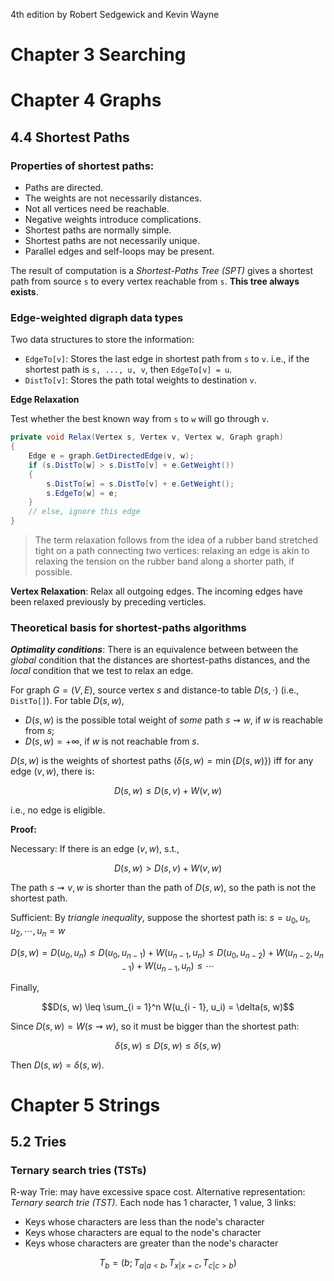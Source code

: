 4th edition by Robert Sedgewick and Kevin Wayne

# Chapter 3 Searching
# Chapter 4 Graphs

## 4.4 Shortest Paths

### Properties of shortest paths:

-   Paths are directed.
-   The weights are not necessarily distances.
-   Not all vertices need be reachable.
-   Negative weights introduce complications.
-   Shortest paths are normally simple.
-   Shortest paths are not necessarily unique.
-   Parallel edges and self-loops may be present.

The result of computation is a *Shortest-Paths Tree (SPT)* gives a shortest path from source `s` to every vertex reachable from `s`. **This tree always exists**.

### Edge-weighted digraph data types

Two data structures to store the information:

-   `EdgeTo[v]`: Stores the last edge in shortest path from `s` to `v`. i.e., if the shortest path is `s, ..., u, v`, then `EdgeTo[v] = u`.
-   `DistTo[v]`: Stores the path total weights to destination `v`.

**Edge Relaxation**

Test whether the best known way from `s` to `w` will go through `v`. 

```cs
private void Relax(Vertex s, Vertex v, Vertex w, Graph graph)
{
    Edge e = graph.GetDirectedEdge(v, w);
    if (s.DistTo[w] > s.DistTo[v] + e.GetWeight())
    {
        s.DistTo[w] = s.DistTo[v] + e.GetWeight();
        s.EdgeTo[w] = e;
    }
    // else, ignore this edge
}
```

> The term relaxation follows from the idea of a rubber band stretched tight on a path connecting two vertices: relaxing an edge is akin to relaxing the tension on the rubber band along a shorter path, if possible. 

**Vertex Relaxation**: Relax all outgoing edges. The incoming edges have been relaxed previously by preceding verticles.

### Theoretical basis for shortest-paths algorithms

***Optimality conditions***: There is an equivalence between between the *global* condition that the distances are shortest-paths distances, and the *local* condition that we test to relax an edge.

For graph $G = (V, E)$, source vertex $s$ and distance-to table $D(s, \cdot)$ (i.e., `DistTo[]`). For table $D(s, w)$, 

-   $D(s, w)$ is the possible total weight of *some* path $s \rightsquigarrow w$, if $w$ is reachable from $s$;
-   $D(s, w) = +\infty$, if $w$ is not reachable from $s$.

$D(s, w)$ is the weights of shortest paths ($\delta(s, w) = \min\{D(s, w)\}$) iff for any edge $(v, w)$, there is:

$$D(s, w) \leq D(s, v) + W(v, w)$$

i.e., no edge is eligible.

**Proof:** 

Necessary: If there is an edge $(v, w)$, s.t., 

$$D(s, w) > D(s, v) + W(v, w)$$

The path $s \rightsquigarrow v, w$ is shorter than the path of $D(s, w)$, so the path is not the shortest path.

Sufficient: By *triangle inequality*, suppose the shortest path is: $s = u_0, u_1, u_2, \cdots, u_n = w$

$$D(s, w) = D(u_0, u_n) \leq D(u_0, u_{n - 1}) + W(u_{n - 1}, u_n) \leq D(u_0, u_{n - 2}) + W(u_{n - 2}, u_{n - 1}) + W(u_{n - 1}, u_n) \leq \cdots$$

Finally,

$$D(s, w) \leq \sum_{i = 1}^n W(u_{i - 1}, u_i) = \delta(s, w)$$

Since $D(s, w) = W(s \rightsquigarrow w)$, so it must be bigger than the shortest path:

$$\delta(s, w) \leq D(s, w) \leq \delta(s, w)$$

Then $D(s, w) = \delta(s, w)$.

# Chapter 5 Strings

## 5.2 Tries

### Ternary search tries (TSTs)

R-way Trie: may have excessive space cost. Alternative representation: *Ternary search trie (TST)*. Each node has 1 character, 1 value, 3 links:

-   Keys whose characters are less than the node's character
-   Keys whose characters are equal to the node's character
-   Keys whose characters are greater than the node's character

$$T_b = (b; T_{a | a < b}, T_{x | x = c}, T_{c |c > b})$$
